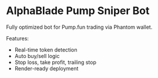 # AlphaBlade Pump Sniper Bot

Fully optimized bot for Pump.fun trading via Phantom wallet.

Features:
- Real-time token detection
- Auto buy/sell logic
- Stop loss, take profit, trailing stop
- Render-ready deployment
